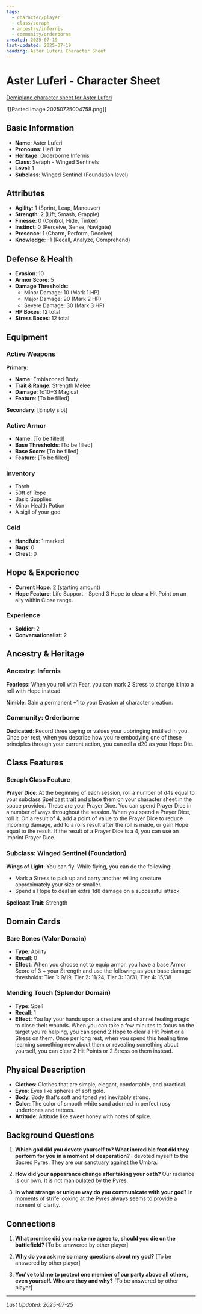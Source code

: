 ```yaml
---
tags:
  - character/player
  - class/seraph
  - ancestry/infernis
  - community/orderborne
created: 2025-07-19
last-updated: 2025-07-19
heading: Aster Luferi Character Sheet
---
```

# Aster Luferi - Character Sheet

[Demiplane character sheet for Aster Luferi](https://app.demiplane.com/nexus/daggerheart/character-sheet/a2ddf623-6adb-46d0-ac9d-646240f5c9ec)

![[Pasted image 20250725004758.png]]
## Basic Information
- **Name**: Aster Luferi
- **Pronouns**: He/Him
- **Heritage**: Orderborne Infernis
- **Class**: Seraph - Winged Sentinels
- **Level**: 1
- **Subclass**: Winged Sentinel (Foundation level)

## Attributes
- **Agility**: 1 (Sprint, Leap, Maneuver)
- **Strength**: 2 (Lift, Smash, Grapple)
- **Finesse**: 0 (Control, Hide, Tinker)
- **Instinct**: 0 (Perceive, Sense, Navigate)
- **Presence**: 1 (Charm, Perform, Deceive)
- **Knowledge**: -1 (Recall, Analyze, Comprehend)

## Defense & Health
- **Evasion**: 10
- **Armor Score**: 5
- **Damage Thresholds**:
  - Minor Damage: 10 (Mark 1 HP)
  - Major Damage: 20 (Mark 2 HP)
  - Severe Damage: 30 (Mark 3 HP)
- **HP Boxes**: 12 total
- **Stress Boxes**: 12 total

## Equipment

### Active Weapons
**Primary**: 
- **Name**: Emblazoned Body
- **Trait & Range**: Strength Melee
- **Damage**: 1d10+3 Magical
- **Feature**: [To be filled]

**Secondary**: [Empty slot]

### Active Armor
- **Name**: [To be filled]
- **Base Thresholds**: [To be filled]
- **Base Score**: [To be filled]
- **Feature**: [To be filled]

### Inventory
- Torch
- 50ft of Rope
- Basic Supplies
- Minor Health Potion
- A sigil of your god

### Gold
- **Handfuls**: 1 marked
- **Bags**: 0
- **Chest**: 0

## Hope & Experience
- **Current Hope**: 2 (starting amount)
- **Hope Feature**: Life Support - Spend 3 Hope to clear a Hit Point on an ally within Close range.

### Experience
- **Soldier**: 2
- **Conversationalist**: 2

## Ancestry & Heritage

### Ancestry: Infernis
**Fearless**: When you roll with Fear, you can mark 2 Stress to change it into a roll with Hope instead.

**Nimble**: Gain a permanent +1 to your Evasion at character creation.

### Community: Orderborne
**Dedicated**: Record three saying or values your upbringing instilled in you. Once per rest, when you describe how you're embodying one of these principles through your current action, you can roll a d20 as your Hope Die.

## Class Features

### Seraph Class Feature
**Prayer Dice**: At the beginning of each session, roll a number of d4s equal to your subclass Spellcast trait and place them on your character sheet in the space provided. These are your Prayer Dice. You can spend Prayer Dice in a number of ways throughout the session. When you spend a Prayer Dice, roll it. On a result of 4, add a point of value to the Prayer Dice to reduce incoming damage, add to a rolls result after the roll is made, or gain Hope equal to the result. If the result of a Prayer Dice is a 4, you can use an imprint Prayer Dice.

### Subclass: Winged Sentinel (Foundation)
**Wings of Light**: You can fly. While flying, you can do the following:
- Mark a Stress to pick up and carry another willing creature approximately your size or smaller.
- Spend a Hope to deal an extra 1d8 damage on a successful attack.

**Spellcast Trait**: Strength

## Domain Cards

### Bare Bones (Valor Domain)
- **Type**: Ability
- **Recall**: 0
- **Effect**: When you choose not to equip armor, you have a base Armor Score of 3 + your Strength and use the following as your base damage thresholds: Tier 1: 9/19, Tier 2: 11/24, Tier 3: 13/31, Tier 4: 15/38

### Mending Touch (Splendor Domain)
- **Type**: Spell
- **Recall**: 1
- **Effect**: You lay your hands upon a creature and channel healing magic to close their wounds. When you can take a few minutes to focus on the target you're helping, you can spend 2 Hope to clear a Hit Point or a Stress on them. Once per long rest, when you spend this healing time learning something new about them or revealing something about yourself, you can clear 2 Hit Points or 2 Stress on them instead.

## Physical Description
- **Clothes**: Clothes that are simple, elegant, comfortable, and practical.
- **Eyes**: Eyes like spheres of soft gold.
- **Body**: Body that's soft and toned yet inevitably strong.
- **Color**: The color of smooth white sand adorned in perfect rosy undertones and tattoos.
- **Attitude**: Attitude like sweet honey with notes of spice.

## Background Questions
1. **Which god did you devote yourself to? What incredible feat did they perform for you in a moment of desperation?**
   I devoted myself to the Sacred Pyres. They are our sanctuary against the Umbra.

2. **How did your appearance change after taking your oath?**
   Our radiance is our own. It is not manipulated by the Pyres.

3. **In what strange or unique way do you communicate with your god?**
   In moments of strife looking at the Pyres always seems to provide a moment of clarity.

## Connections
1. **What promise did you make me agree to, should you die on the battlefield?**
   [To be answered by other player]

2. **Why do you ask me so many questions about my god?**
   [To be answered by other player]

3. **You've told me to protect one member of our party above all others, even yourself. Who are they and why?**
   [To be answered by other player]

---
*Last Updated: 2025-07-25*
